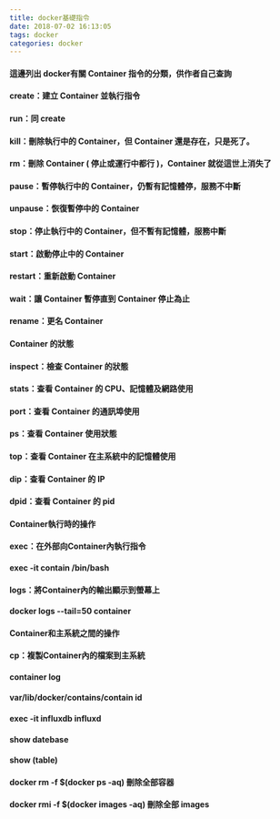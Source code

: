 ```yaml
---
title: docker基礎指令
date: 2018-07-02 16:13:05
tags: docker
categories: docker
---
```


#### 這邊列出 docker有關 Container 指令的分類，供作者自己查詢

<!-- more -->

#### create：建立 Container 並執行指令
#### run：同 create
#### kill：刪除執行中的 Container，但 Container 還是存在，只是死了。
#### rm：刪除 Container ( 停止或運行中都行 )，Container 就從這世上消失了
#### pause：暫停執行中的 Container，仍暫有記憶體停，服務不中斷
#### unpause：恢復暫停中的 Container
#### stop：停止執行中的 Container，但不暫有記憶體，服務中斷
#### start：啟動停止中的 Container
#### restart：重新啟動 Container
#### wait：讓 Container 暫停直到 Container 停止為止
#### rename：更名 Container

#### Container 的狀態
#### inspect：檢查 Container 的狀態
#### stats：查看 Container 的 CPU、記憶體及網路使用
#### port：查看 Container 的通訊埠使用
#### ps：查看 Container 使用狀態
#### top：查看 Container 在主系統中的記憶體使用
#### dip：查看 Container 的 IP
#### dpid：查看 Container 的 pid

#### Container執行時的操作
#### exec：在外部向Container內執行指令
#### exec -it contain /bin/bash
#### logs：將Container內的輸出顯示到螢幕上
#### docker logs --tail=50 container

#### Container和主系統之間的操作
#### cp：複製Container內的檔案到主系統

#### container log
#### var/lib/docker/contains/contain id

#### exec -it influxdb influxd
#### show datebase
#### show (table)

#### docker rm -f $(docker ps -aq) 刪除全部容器
#### docker rmi -f $(docker images -aq) 刪除全部 images